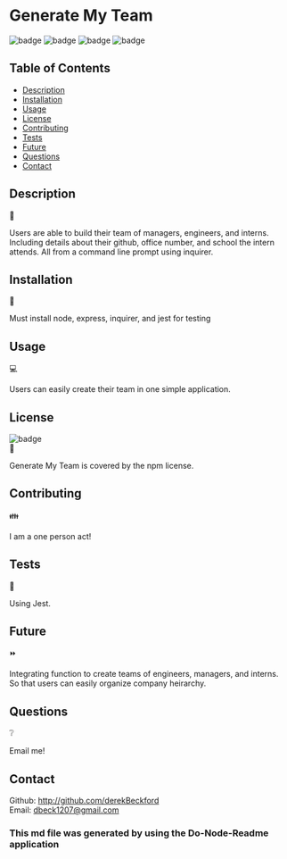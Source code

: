 # Generate My Team

  ![badge](https://img.shields.io/github/repo-size/derekBeckford/do-node-readme)
![badge](https://img.shields.io/tokei/lines/github/derekBeckford/do-node-readme)
![badge](https://img.shields.io/github/languages/top/derekBeckford/do-node-readme)
![badge](https://img.shields.io/github/last-commit/derekBeckford/do-node-readme)

  ## Table of Contents 

  - [Description](#description)
  - [Installation](#installation)
  - [Usage](#usage)
  - [License](#license)
  - [Contributing](#contributing)
  - [Tests](#tests)
  - [Future](#future)
  - [Questions](#questions)
  - [Contact](#contact)

  ## Description   
  📝
  
  Users are able to build their team of managers, engineers, and interns. Including details about their github, office number, and school the intern attends. All from a command line prompt using inquirer.  

  ## Installation 
  🔽
  
  Must install node, express, inquirer, and jest for testing

  ## Usage 
  💻
  
  Users can easily create their team in one simple application. 

  ##  License 
  ![badge](https://img.shields.io/badge/license-npm-brightgreen) </br>
  📎
  
  Generate My Team is covered by the npm license.
  
  ## Contributing 
  👪
  
  I am a one person act!

  ## Tests  
  📝
  
  Using Jest. 
  
  ## Future  
  ⏩
  
  Integrating function to create teams of engineers, managers, and interns. So that users can easily organize company heirarchy. 

  ## Questions  
  ❔
  
  Email me! 
  
  ## Contact
  Github: http://github.com/derekBeckford </br>
  Email: dbeck1207@gmail.com


  ### This md file was generated by using the Do-Node-Readme application
